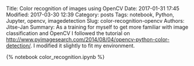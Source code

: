 Title: Color recognition of images using OpenCV
Date: 2017-01-31 17:45
Modified: 2017-03-30 12:39
Category: posts
Tags: notebook, Python, Jupyter, opencv, imagedetection
Slug: color-recognition-opencv
Authors: Jitse-Jan
Summary: As a training for myself to get more familiar with image classification and OpenCV I followed the tutorial on http://www.pyimagesearch.com/2014/08/04/opencv-python-color-detection/. I modified it slightly to fit my environment.

{% notebook color_recognition.ipynb %}
